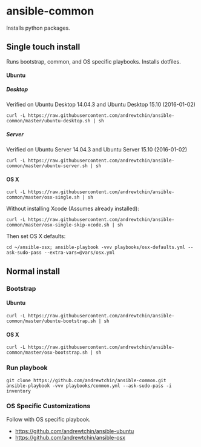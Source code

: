 # ansible-common

Installs python packages.

## Single touch install

Runs bootstrap, common, and OS specific playbooks. Installs dotfiles.

#### Ubuntu

##### Desktop

Verified on Ubuntu Desktop 14.04.3 and Ubuntu Desktop 15.10 (2016-01-02)
```
curl -L https://raw.githubusercontent.com/andrewtchin/ansible-common/master/ubuntu-desktop.sh | sh
```

##### Server

Verified on Ubuntu Server 14.04.3 and Ubuntu Server 15.10 (2016-01-02)
```
curl -L https://raw.githubusercontent.com/andrewtchin/ansible-common/master/ubuntu-server.sh | sh
```

#### OS X

```
curl -L https://raw.githubusercontent.com/andrewtchin/ansible-common/master/osx-single.sh | sh
```

Without installing Xcode (Assumes already installed):
```
curl -L https://raw.githubusercontent.com/andrewtchin/ansible-common/master/osx-single-skip-xcode.sh | sh
```

Then set OS X defaults:
```
cd ~/ansible-osx; ansible-playbook -vvv playbooks/osx-defaults.yml --ask-sudo-pass --extra-vars=@vars/osx.yml
```

## Normal install

### Bootstrap

#### Ubuntu

```
curl -L https://raw.githubusercontent.com/andrewtchin/ansible-common/master/ubuntu-bootstrap.sh | sh
```

#### OS X

```
curl -L https://raw.githubusercontent.com/andrewtchin/ansible-common/master/osx-bootstrap.sh | sh
```

### Run playbook

```
git clone https://github.com/andrewtchin/ansible-common.git
ansible-playbook -vvv playbooks/common.yml --ask-sudo-pass -i inventory
```

### OS Specific Customizations

Follow with OS specific playbook.
* https://github.com/andrewtchin/ansible-ubuntu
* https://github.com/andrewtchin/ansible-osx
